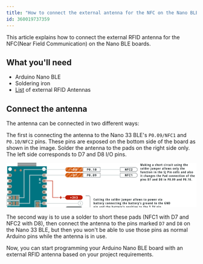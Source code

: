 ```yaml
---
title: "How to connect the external antenna for the NFC on the Nano BLE boards?"
id: 360019737359
---
```


This article explains how to connect the external RFID antenna for the NFC(Near Field Communication) on the Nano BLE boards.

## What you'll need

* Arduino Nano BLE
* Soldering iron
* [List](https://www.digikey.it/products/en/rf-if-and-rfid/rfid-antennas/855?k=nfc%20antenna) of external RFID Antennas

## Connect the antenna

The antenna can be connected in two different ways:

The first is connecting the antenna to the Nano 33 BLE's `P0.09/NFC1` and `P0.10/NFC2` pins. These pins are exposed on the bottom side of the board as shown in the image. Solder the antenna to the pads on the right side only. The left side corresponds to D7 and D8 I/O pins.

![Schematic showing pins and pads to solder](img/BLE_NFC.png)

The second way is to use a solder to short these pads (NFC1 with D7 and NFC2 with D8), then connect the antenna to the pins marked `D7` and `D8` on the Nano 33 BLE, but then you won't be able to use those pins as normal Arduino pins while the antenna is in use.

Now, you can start programming your Arduino Nano BLE board with an external RFID antenna based on your project requirements.
